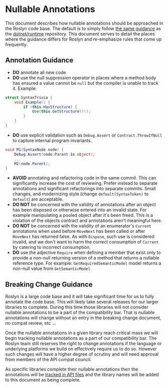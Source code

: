 # Nullable Annotations

This document describes how nullable annotations should be approached in the 
Roslyn code base. The default is to simply follow [the same guidance](https://github.com/dotnet/runtime/blob/main/docs/coding-guidelines/api-guidelines/nullability.md)
as the [dotnet/runtime](https://github.com/dotnet/runtime) repository. This document
serves to detail the places where the guidance differs for Roslyn and 
re-emphasize rules that come up frequently.

## Annotation Guidance 

- **DO** annotate all new code
- **DO** use the null suppression operator in places where a method body has
ensured a value cannot be `null` but the compiler is unable to track it. 
Example:
```cs
struct SyntaxTrivia {
    void Example() {    
        if (this.HasStructure) {
            Use(this.GetStructure()!);
        }
    }
}
```
- **DO** use explicit validation such as `Debug.Assert` or 
`Contract.ThrowIfNull` to capture internal program invariants.
```cs
void M1(SyntaxNode node) {
    Debug.Assert(node.Parent is object);
    ...
    M2(node.Parent);
}
```
- **AVOID** annotating and refactoring code in the same commit. This can
significantly increase the cost of reviewing. Prefer instead to separate 
annotations and significant refactorings into separate commits. Small changes,
and modernizing style (change `default(SyntaxToken)` to `default`) are
acceptable.
- **DO NOT** be concerned with the validity of annotations after an object has 
been disposed or otherwise entered into an invalid state. For example
manipulating a pooled object after it's been freed. This is a violation of the 
objects contract and annotations aren't meaningful here.
- **DO NOT** be concerned with the validity of an enumerator's `Current` 
annotations when used before `MoveNext` has been called or after `MoveNext` has 
returned false. As with `Dispose`, such use is considered invalid, and we don't
want to harm the correct consumption of `Current` by catering to incorrect
consumption.
- **DO** use the adjective `Require` when defining a member that exist only
to provide a non-null returning version of a method that returns a nullable 
reference type. For example: `GetRequiredSemanticModel` model returns a non-null 
value from `GetSemanticModel`


## Breaking Change Guidance
Roslyn is a large code base and it will take significant time for us to fully 
annotate the code base. This will likely take several releases for our larger
libraries to complete. During this time those libraries will not consider 
nullable annotations to be a part of the compatibility bar. That is 
nullable annotations will change without an entry in the breaking change 
document, no compat review, etc ...

Once the nullable annotations in a given library reach critical mass we will 
begin tracking nullable annotations as a part of our compatibility bar. The 
Roslyn team still reserves the right to change annotations if the language or
underlying platforms we build on effectively require us to do so. However such
changes will have a higher degree of scrutiny and will need approval from 
members of the API compat council.

As specific libraries complete their nullable annotations then the annotations
will be [tracked in API files](https://github.com/dotnet/roslyn-analyzers/pull/3125)
and the library names will be added to this document as being complete.




